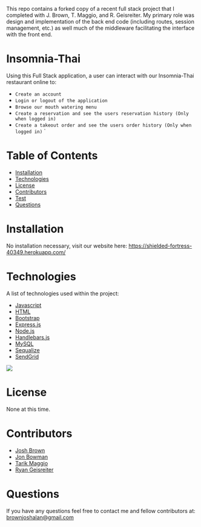 This repo contains a forked copy of a recent full stack project that I completed with J. Brown, T. Maggio, and R. Geisreiter. My primary role was design and implementation of the back end code (including routes, session management, etc.) as well much of the middleware facilitating the interface with the front end.


# Insomnia-Thai

Using this Full Stack application, a user can interact with our Insomnia-Thai restaurant online to:

- `Create an account`
- `Login or logout of the application`
- `Browse our mouth watering menu`
- `Create a reservation and see the users reservation history (Only when logged in)`
- `Create a takeout order and see the users order history (Only when logged in)`
`

# Table of Contents

- [Installation](#installation)
- [Technologies](#technologies)
- [License](#license)
- [Contributors](#contributors)
- [Test](#tests)
- [Questions](#questions)

# Installation

No installation necessary, visit our website here: https://shielded-fortress-40349.herokuapp.com/

# Technologies

A list of technologies used within the project:

- [Javascript](https://www.javascript.com/)
- [HTML](https://html.com/)
- [Bootstrap](https://getbootstrap.com/)
- [Express.js](https://expressjs.com/)
- [Node.js](https://nodejs.org/en/)
- [Handlebars.js](https://handlebarsjs.com/)
- [MySQL](https://www.mysql.com/)
- [Sequalize](https://sequelize.org/)
- [SendGrid](https://github.com/sendgrid/sendgrid-nodejs)

<img src = https://j.gifs.com/GRZ5g3.gif>

# License

None at this time.

# Contributors

- [Josh Brown](https://github.com/Brownies-SE)
- [Jon Bowman](https://github.com/GiantRobot76)
- [Tarik Maggio](https://github.com/jodamagg)
- [Ryan Geisreiter](https://github.com/rgeisreiter)

# Questions

If you have any questions feel free to contact me and fellow contributors at: brownjoshalan@gmail.com
